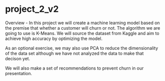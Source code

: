 # project_2_v2

Overview -
In this project we will create a machine learning model based on the premise that whether a customer will churn or not.  The algorithm we are going to use is K-Means. We will source the dataset from Kaggle and aim to achieve high accuracy by optimizing the model. 

As an optional exercise, we may also use PCA to reduce the dimensionality of the data set although we have not analyzed the data to make that decison yet. 

We will also make a set of recommendations to prevent churn in our presentation.